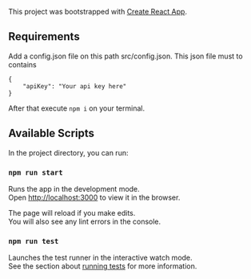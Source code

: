 This project was bootstrapped with [Create React App](https://github.com/facebook/create-react-app).

## Requirements

Add a config.json file on this path src/config.json. This json file must to contains 

```
{
    "apiKey": "Your api key here"
}
```

After that execute ```npm i``` on your terminal.

## Available Scripts

In the project directory, you can run:

### `npm run start`

Runs the app in the development mode.<br />
Open [http://localhost:3000](http://localhost:3000) to view it in the browser.

The page will reload if you make edits.<br />
You will also see any lint errors in the console.

### `npm run test`

Launches the test runner in the interactive watch mode.<br />
See the section about [running tests](https://facebook.github.io/create-react-app/docs/running-tests) for more information.